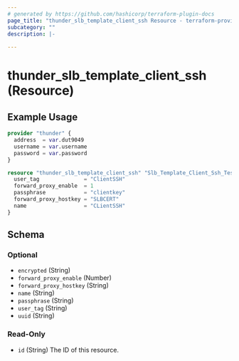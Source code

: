 ```yaml
---
# generated by https://github.com/hashicorp/terraform-plugin-docs
page_title: "thunder_slb_template_client_ssh Resource - terraform-provider-thunder"
subcategory: ""
description: |-
  
---
```


# thunder_slb_template_client_ssh (Resource)



## Example Usage

```terraform
provider "thunder" {
  address  = var.dut9049
  username = var.username
  password = var.password
}

resource "thunder_slb_template_client_ssh" "Slb_Template_Client_Ssh_Test" {
  user_tag              = "ClientSSH"
  forward_proxy_enable  = 1
  passphrase            = "clientkey"
  forward_proxy_hostkey = "SLBCERT"
  name                  = "CLientSSH"
}
```

<!-- schema generated by tfplugindocs -->
## Schema

### Optional

- `encrypted` (String)
- `forward_proxy_enable` (Number)
- `forward_proxy_hostkey` (String)
- `name` (String)
- `passphrase` (String)
- `user_tag` (String)
- `uuid` (String)

### Read-Only

- `id` (String) The ID of this resource.


